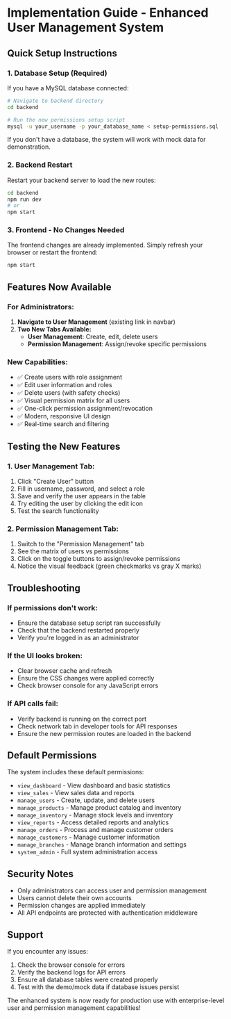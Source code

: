 # Implementation Guide - Enhanced User Management System

## Quick Setup Instructions

### 1. Database Setup (Required)

If you have a MySQL database connected:

```bash
# Navigate to backend directory
cd backend

# Run the new permissions setup script
mysql -u your_username -p your_database_name < setup-permissions.sql
```

If you don't have a database, the system will work with mock data for demonstration.

### 2. Backend Restart

Restart your backend server to load the new routes:

```bash
cd backend
npm run dev
# or
npm start
```

### 3. Frontend - No Changes Needed

The frontend changes are already implemented. Simply refresh your browser or restart the frontend:

```bash
npm start
```

## Features Now Available

### For Administrators:

1. **Navigate to User Management** (existing link in navbar)
2. **Two New Tabs Available:**
   - **User Management**: Create, edit, delete users
   - **Permission Management**: Assign/revoke specific permissions

### New Capabilities:

- ✅ Create users with role assignment
- ✅ Edit user information and roles  
- ✅ Delete users (with safety checks)
- ✅ Visual permission matrix for all users
- ✅ One-click permission assignment/revocation
- ✅ Modern, responsive UI design
- ✅ Real-time search and filtering

## Testing the New Features

### 1. User Management Tab:
1. Click "Create User" button
2. Fill in username, password, and select a role
3. Save and verify the user appears in the table
4. Try editing the user by clicking the edit icon
5. Test the search functionality

### 2. Permission Management Tab:
1. Switch to the "Permission Management" tab
2. See the matrix of users vs permissions
3. Click on the toggle buttons to assign/revoke permissions
4. Notice the visual feedback (green checkmarks vs gray X marks)

## Troubleshooting

### If permissions don't work:
- Ensure the database setup script ran successfully
- Check that the backend restarted properly
- Verify you're logged in as an administrator

### If the UI looks broken:
- Clear browser cache and refresh
- Ensure the CSS changes were applied correctly
- Check browser console for any JavaScript errors

### If API calls fail:
- Verify backend is running on the correct port
- Check network tab in developer tools for API responses
- Ensure the new permission routes are loaded in the backend

## Default Permissions

The system includes these default permissions:
- `view_dashboard` - View dashboard and basic statistics
- `view_sales` - View sales data and reports
- `manage_users` - Create, update, and delete users
- `manage_products` - Manage product catalog and inventory
- `manage_inventory` - Manage stock levels and inventory
- `view_reports` - Access detailed reports and analytics
- `manage_orders` - Process and manage customer orders
- `manage_customers` - Manage customer information
- `manage_branches` - Manage branch information and settings
- `system_admin` - Full system administration access

## Security Notes

- Only administrators can access user and permission management
- Users cannot delete their own accounts
- Permission changes are applied immediately
- All API endpoints are protected with authentication middleware

## Support

If you encounter any issues:
1. Check the browser console for errors
2. Verify the backend logs for API errors
3. Ensure all database tables were created properly
4. Test with the demo/mock data if database issues persist

The enhanced system is now ready for production use with enterprise-level user and permission management capabilities!